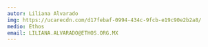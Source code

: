 ```yaml
---
autor: Liliana Alvarado
img: https://ucarecdn.com/d17febaf-0994-434c-9fcb-e19c90e2b2a8/
medio: Ethos
email: LILIANA.ALVARADO@ETHOS.ORG.MX
---
```

